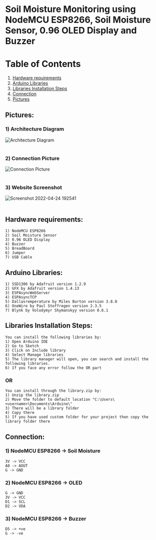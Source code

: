 # Soil Moisture Monitoring using NodeMCU ESP8266, Soil Moisture Sensor, 0.96 OLED Display and Buzzer

# Table of Contents
1. [Hardware requirements](#hardware-requirements)
1. [Arduino Libraries](#arduino-libraries)
1. [Libraries Installation Steps](#libraries-installation-steps)
1. [Connection](#connection)
1. [Pictures](#pictures)
## Pictures:
### 1) Architecture Diagram<br>
![Architecture Diagram](https://user-images.githubusercontent.com/59210571/165559785-e16c6ba9-9a4f-4e6c-8cf3-77a3e6e5f8a8.png) <br><br>
### 2) Connection Picture<br>
![Connection Picture](https://user-images.githubusercontent.com/59210571/165560382-26f7b4d6-885c-4fab-91ba-6fd7f8c3c8ce.jpeg) <br><br>
### 3) Website Screenshot<br>
![Screenshot 2022-04-24 192541](https://user-images.githubusercontent.com/59210571/165560924-317ee24a-dd6a-4ab2-9762-5d9252f9a51b.jpg) <br><br>

## Hardware requirements:
```
1) NodeMCU ESP8266
2) Soil Moisture Sensor
3) 0.96 OLED Display
4) Buzzer
5) BreadBoard
6) Jumper
7) USB Cable
```
## Arduino Libraries:
```
1) SSD1306 by Adafruit version 1.2.9
2) GFX by Adafruit version 1.4.13
3) ESPAsyncWebServer 
4) ESPAsyncTCP
5) Dallasremperature by Miles Burton version 3.8.0
6) OneWire by Paul Stoffregen version 2.3.5
7) Blynk by Volodymyr Shymanskyy version 0.6.1
```
## Libraries Installation Steps:
```
You can install the following libraries by:
1) Open Arduino IDE
2) Go to Sketch
3) Click on Include library
4) Select Manage libraries
5) The library manager will open, you can search and install the following libraries.
6) If you face any error follow the OR part
```
### OR
```
You can install through the library.zip by:
1) Unzip the library.zip
2) Move the folder to default location "C:\Users\<username>\Documents\Arduino\"
3) There will be a library folder
4) Copy there
5) If you have used custom folder for your project then copy the library folder there
```
## Connection:
### 1) NodeMCU ESP8266 -> Soil Moisture
```
3V -> VCC
A0 -> AOUT
G -> GND
```
### 2) NodeMCU ESP8266 -> OLED
```
G -> GND
3V -> VCC
D1 -> SCL
D2 -> VDA
```
### 3) NodeMCU ESP8266 -> Buzzer
```
D5 -> +ve
G -> -ve 
```